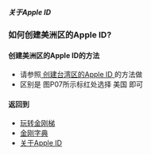 ##### 关于Apple ID
### 如何创建美洲区的Apple ID?
#### 创建美洲区的Apple ID的方法
- 请参照[ 创建台湾区的Apple ID ]()的方法做
- 区别是 图P07所示标红处选择 美国 即可
#### 返回到
- [玩转金刚梯](https://github.com/a2zitpro/web/blob/master/LadderFree/A.md)
- [金刚字典](https://github.com/a2zitpro/web/blob/master/LadderFree/kkDictionary/KKDictionary.md)
- [关于Apple ID](https://github.com/a2zitpro/web/blob/master/LadderFree/kkDictionary/kkAppLadder/iOS/AppleIDList.md)



